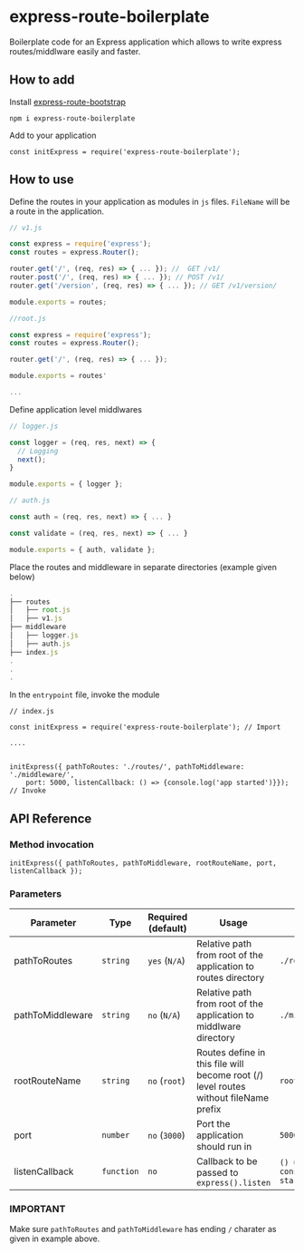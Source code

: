 # express-route-boilerplate
Boilerplate code for an Express application which allows to write express routes/middlware easily and faster.

## How to add 

Install [express-route-bootstrap](https://www.npmjs.com/package/express-route-boilerplate)

```
npm i express-route-boilerplate
```

Add to your application
```
const initExpress = require('express-route-boilerplate');
```

## How to use 

Define the routes in your application as modules in `js` files. `FileName` will be a route in the application.

```js
// v1.js

const express = require('express');
const routes = express.Router();

router.get('/', (req, res) => { ... }); //  GET /v1/
router.post('/', (req, res) => { ... }); // POST /v1/
router.get('/version', (req, res) => { ... }); // GET /v1/version/

module.exports = routes;

//root.js 

const express = require('express');
const routes = express.Router();

router.get('/', (req, res) => { ... });

module.exports = routes'

...

```

Define application level middlwares

```js
// logger.js

const logger = (req, res, next) => {
  // Logging
  next();
}

module.exports = { logger };

// auth.js

const auth = (req, res, next) => { ... }

const validate = (req, res, next) => { ... }

module.exports = { auth, validate };
```

Place the routes and middleware in separate directories (example given below)

```js
.
├── routes
│   ├── root.js
│   ├── v1.js
├── middleware
│   ├── logger.js
│   ├── auth.js
├── index.js
.
.
.
```

In the `entrypoint` file, invoke the module

```
// index.js 

const initExpress = require('express-route-boilerplate'); // Import

....


initExpress({ pathToRoutes: './routes/', pathToMiddleware: './middleware/',
    port: 5000, listenCallback: () => {console.log('app started')}}); // Invoke

```

## API Reference

### Method invocation

```
initExpress({ pathToRoutes, pathToMiddleware, rootRouteName, port, listenCallback });
```

### Parameters

| Parameter | Type | Required (default) | Usage | Example |
| --- | --- | --- | --- | --- |
| pathToRoutes | `string` | `yes` (`N/A`) | Relative path from root of the application to routes directory | `./routes/` |
| pathToMiddleware | `string` |  `no` (`N/A`) |Relative path from root of the application to middlware directory | `./middlware/`|
| rootRouteName | `string` | `no` (`root`) | Routes define in this file will become root (/) level routes without fileName prefix | `root`|
| port |  `number` | `no` (`3000`) | Port the application should run in | `5000` |
| listenCallback | `function` | `no` | Callback to be passed to `express().listen` | `() => { console.log('App started');`

### IMPORTANT 

Make sure `pathToRoutes` and `pathToMiddleware` has ending `/` charater as given in example above.
